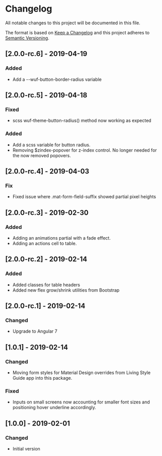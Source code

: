 # Changelog

All notable changes to this project will be documented in this file.

The format is based on [Keep a Changelog](http://keepachangelog.com/en/1.0.0/)
and this project adheres to [Semantic Versioning](http://semver.org/spec/v2.0.0.html).


## [2.0.0-rc.6] - 2019-04-19
### Added
- Add a --wuf-button-border-radius variable

## [2.0.0-rc.5] - 2019-04-18
### Fixed
- scss wuf-theme-button-radius() method now working as expected
### Added
- Add a scss variable for button radius.
- Removing $zindex-popover for z-index control. No longer needed for the now removed popovers.

## [2.0.0-rc.4] - 2019-04-03
### Fix
- Fixed issue where .mat-form-field-suffix showed partial pixel heights 

## [2.0.0-rc.3] - 2019-02-30
### Added
- Adding an animations partial with a fade effect.
- Adding an actions cell to table.

## [2.0.0-rc.2] - 2019-02-14
### Added
- Added classes for table headers
- Added new flex grow/shrink utilities from Bootstrap

## [2.0.0-rc.1] - 2019-02-14
### Changed
- Upgrade to Angular 7

## [1.0.1] - 2019-02-14
### Changed
- Moving form styles for Material Design overrides from Living Style Guide app into this package.
### Fixed
- Inputs on small screens now accounting for smaller font sizes and positioning hover underline accordingly.

## [1.0.0] - 2019-02-01
### Changed
- Initial version
